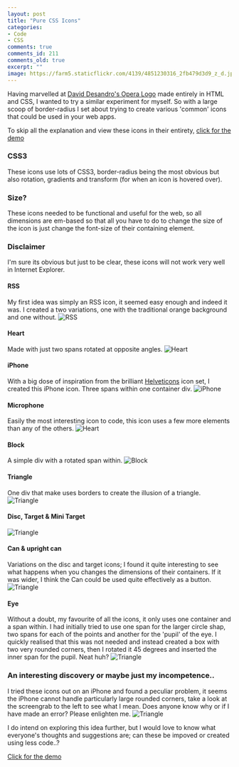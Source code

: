 ```yaml
---
layout: post
title: "Pure CSS Icons"
categories:
- Code
- CSS
comments: true
comments_id: 211
comments_old: true
excerpt: ""
image: https://farm5.staticflickr.com/4139/4851230316_2fb479d3d9_z_d.jpg
---
```

Having marvelled at [David Desandro's Opera Logo](http://desandro.com/articles/opera-logo-css/) made entirely in HTML and CSS, I wanted to try a similar experiment for myself. So with a large scoop of border-radius I set about trying to create various 'common' icons that could be used in your web apps.

To skip all the explanation and view these icons in their entirety, [click for the demo](http://rathersplendid.net/cssicons/)

### CSS3
These icons use lots of CSS3, border-radius being the most obvious but also rotation, gradients and transform (for when an icon is hovered over).

### Size?

These icons needed to be functional and useful for the web, so all dimensions are em-based so that all you have to do to change the size of the icon is just change the font-size of their containing element.

### Disclaimer

I'm sure its obvious but just to be clear, these icons will not work very well in Internet Explorer.

#### RSS
My first idea was simply an RSS icon, it seemed easy enough and indeed it was. I created a two variations, one with the traditional orange background and one without.
![RSS](/img/posts/211.png)

#### Heart
Made with just two spans rotated at opposite angles.
![Heart](/img/posts/210.png)

#### iPhone
With a big dose of inspiration from the brilliant [Helveticons](http://helveticons.ch) icon set, I created this iPhone icon. Three spans within one container div.
![iPhone](/img/posts/209.png)

#### Microphone
Easily the most interesting icon to code, this icon uses a few more elements than any of the others.
![Heart](/img/posts/208.png)

#### Block
A simple div with a rotated span within.
![Block](/img/posts/207.png)

#### Triangle
One div that make uses borders to create the illusion of a triangle.
![Triangle](/img/posts/206.png)

#### Disc, Target & Mini Target
![Triangle](/img/posts/205.png)

#### Can & upright can
Variations on the disc and target icons; I found it quite interesting to see what happens when you changes the dimensions of their containers. If it was wider, I think the Can could be used quite effectively as a button.
![Triangle](/img/posts/204.png)

#### Eye
Without a doubt, my favourite of all the icons, it only uses one container and a span within. I had initially tried to use one span for the larger circle shap, two spans for each of the points and another for the 'pupil' of the eye. I quickly realised that this was not needed and instead created a box with two very rounded corners, then I rotated it 45 degrees and inserted the inner span for the pupil. Neat huh?
![Triangle](/img/posts/203.png)

### An interesting discovery or maybe just my incompetence..
I tried these icons out on an iPhone and found a peculiar problem, it seems the iPhone cannot handle particularly large rounded corners, take a look at the screengrab to the left to see what I mean. Does anyone know why or if I have made an error? Please enlighten me.
![Triangle](/img/posts/202.png)

I do intend on exploring this idea further, but I would love to know what everyone's thoughts and suggestions are; can these be impoved or created using less code..?

[Click for the demo](http://rathersplendid.net/cssicons/)

